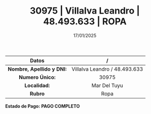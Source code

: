 ﻿---
title: 30975 | Villalva Leandro | 48.493.633 | ROPA
date: 17/01/2025
draft: false
tags: ['mar-del-tuyu', 'titular', 'ropa']
---

|          **Datos**          |  /  |
|:---------------------------:|:---:|
| **Nombre, Apellido y DNI:** | Villalva Leandro / 48.493.633 |
|      **Numero Único:**      | 30975 |
|        **Localidad:**       | Mar Del Tuyu |
|          **Rubro**          | Ropa |

**Estado de Pago:** **PAGO COMPLETO**
